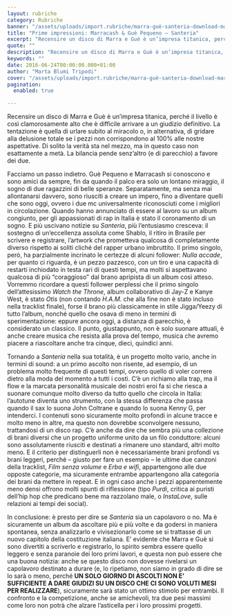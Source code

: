 ```yaml
---
layout: rubriche
category: Rubriche
banner: "/assets/uploads/import.rubriche/marra-guè-santeria-download-marracash-gue-pequeno-new-album-2016-640x640.jpg"
title: "Prime impressioni: Marracash & Guè Pequeno – Santeria"
excerpt: "Recensire un disco di Marra e Guè è un’impresa titanica, perché il livello è così clamorosamente alto che è difficile arrivare a un giudizio definitivo. La tentazione è quella di urlare subito al miracolo o, in alternativa, di gridare alla delusione totale se i pezzi non corrispondono al 100% alle nostre aspettative. Di solito la verità [&hellip"
quote: ""
description: "Recensire un disco di Marra e Guè è un’impresa titanica, perché il livello è così clamorosamente alto che è difficile arrivare a un giudizio definitivo. La tentazione è quella di urlare subito al miracolo o, in alternativa, di gridare alla delusione totale se i pezzi non corrispondono al 100% alle nostre aspettative. Di solito la verità [&hellip"
keywords: ""
date: 2016-06-24T00:00:00.000+01:00
author: "Marta Blumi Tripodi"
cover: "/assets/uploads/import.rubriche/marra-guè-santeria-download-marracash-gue-pequeno-new-album-2016-640x640.jpg"
pagination:
  enabled: true

---
```


Recensire un disco di Marra e Guè è un’impresa titanica, perché il livello è così clamorosamente alto che è difficile arrivare a un giudizio definitivo. La tentazione è quella di urlare subito al miracolo o, in alternativa, di gridare alla delusione totale se i pezzi non corrispondono al 100% alle nostre aspettative. Di solito la verità sta nel mezzo, ma in questo caso non esattamente a metà. La bilancia pende senz’altro (e di parecchio) a favore dei due.

Facciamo un passo indietro. Guè Pequeno e Marracash si conoscono e sono amici da sempre, fin da quando il palco era solo un lontano miraggio, il sogno di due ragazzini di belle speranze. Separatamente, ma senza mai allontanarsi davvero, sono riusciti a creare un impero, fino a diventare quelli che sono oggi, ovvero i due mc universalmente riconosciuti come i migliori in circolazione. Quando hanno annunciato di essere al lavoro su un album congiunto, per gli appassionati di rap in Italia è stato il coronamento di un sogno. E più uscivano notizie su _Santeria_, più l’entusiasmo cresceva: il sostegno di un’eccellenza assoluta come Shablo, il ritiro in Brasile per scrivere e registrare, l’artwork che prometteva qualcosa di completamente diverso rispetto ai soliti cliché del rapper urbano imbruttito. Il primo singolo, però, ha parzialmente incrinato le certezze di alcuni follower: _Nulla accade_, per quanto ci riguarda, è un pezzo pazzesco, con un tiro e una capacità di restarti inchiodato in testa rari di questi tempi, ma molti si aspettavano qualcosa di più “coraggioso” dal brano apripista di un album così atteso. Vorremmo ricordare a questi follower perplessi che il primo singolo dell’attesissimo _Watch the Throne_, album collaborativo di Jay-Z e Kanye West, è stato _Otis_ (non contando _H.A.M._ che alla fine non è stato incluso nella tracklist finale), forse il brano più classicamente in stile Jigga/Yeezy di tutto l’album, nonché quello che osava di meno in termini di sperimentazione: eppure ancora oggi, a distanza di parecchio, è considerato un classico. Il punto, giustappunto, non è solo suonare attuali, è anche creare musica che resista alla prova del tempo, musica che avremo piacere a riascoltare anche tra cinque, dieci, quindici anni.

Tornando a _Santeria_ nella sua totalità, è un progetto molto vario, anche in termini di sound: a un primo ascolto non risente, ad esempio, di un problema molto frequente di questi tempi, ovvero quello di voler correre dietro alla moda del momento a tutti i costi. C’è un richiamo alla trap, ma il flow e la marcata personalità musicale dei nostri eroi fa sì che riesca a suonare comunque molto diverso da tutto quello che circola in Italia: l’autotune diventa uno strumento, con la stessa differenza che passa quando il sax lo suona John Coltrane e quando lo suona Kenny G, per intenderci. I contenuti sono sicuramente molto profondi in alcune tracce e molto meno in altre, ma questo non dovrebbe sconvolgere nessuno, trattandosi di un disco rap. C’è anche da dire che sembra più una collezione di brani diversi che un progetto uniforme unito da un filo conduttore: alcuni sono assolutamente riusciti e destinati a rimanere uno standard, altri molto meno. E il criterio per distinguerli non è necessariamente brani profondi vs brani leggeri, perché – giusto per fare un esempio – le ultime due canzoni della tracklist, _Film senza volume_ e _Erba e wifi_, appartengono alle due opposte categorie, ma sicuramente entrambe appartengono alla categoria dei brani da mettere in repeat. E in ogni caso anche i pezzi apparentemente meno densi offrono molti spunti di riflessione (tipo _Purdi_, critica ai puristi dell’hip hop che predicano bene ma razzolano male, o _InstaLove_, sulle relazioni ai tempi dei social).

In conclusione: è presto per dire se _Santeria_ sia un capolavoro o no. Ma è sicuramente un album da ascoltare più e più volte e da godersi in maniera spontanea, senza analizzarlo e vivisezionarlo come se si trattasse di un nuovo capitolo della costituzione italiana. E’ evidente che Marra e Guè si sono divertiti a scriverlo e registrarlo, lo spirito sembra essere quello leggero e senza paranoie dei loro primi lavori, e questa non può essere che una buona notizia: anche se questo disco non dovesse rivelarsi un capolavoro destinato a durare (e, lo ripetiamo, non siamo in grado di dire se lo sarà o meno, perché **UN SOLO GIORNO DI ASCOLTI NON E’ SUFFICIENTE A DARE GIUDIZI SU UN DISCO CHE CI SONO VOLUTI MESI PER REALIZZARE**), sicuramente sarà stato un ottimo stimolo per entrambi. Il confronto e la competizione, anche se amichevoli, tra due pesi massimi come loro non potrà che alzare l’asticella per i loro prossimi progetti.